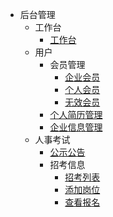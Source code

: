 - 后台管理
  - 工作台
    - [工作台](md/home/work.md)
  - 用户
    - 会员管理
      - [企业会员](md/user/enterprise.md)
      - [个人会员](md/user/personal.md)
      - [无效会员](md/user/invalid.md)
    - [个人简历管理](md/user/resume.md)
    - [企业信息管理](md/user/enterpriseInfo.md)
  - 人事考试
    - [公示公告](md/exam/notice.md)
    - 招考信息
      - [招考列表](md/exam/examList.md)
      - [添加岗位](md/exam/examPost.md)
      - [查看报名](md/exam/examSign.md)
